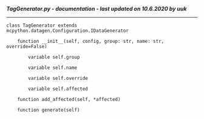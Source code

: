 ***TagGenerator.py - documentation - last updated on 10.6.2020 by uuk***
___

    class TagGenerator extends mcpython.datagen.Configuration.IDataGenerator

        function __init__(self, config, group: str, name: str, override=False)

            variable self.group

            variable self.name

            variable self.override

            variable self.affected

        function add_affected(self, *affected)

        function generate(self)